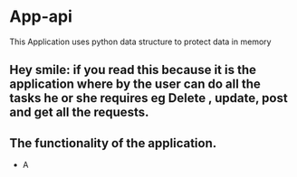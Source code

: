 # App-api
This  Application  uses python data structure to protect data in memory

## Hey smile: if you read this because it is the application where by the user can do all the tasks he or she requires eg Delete , update, post and get all the requests.

## The functionality of the application.
- A
